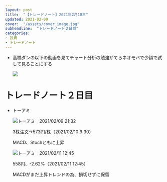 ```yaml
---
layout: post
title:  "【トレードノート】2021年2月10日"
updated: 2021-02-09
cover:  "/assets/cover_image.jpg"
subheadline:  "トレードノート２日目"
categories: 
- 投資
- トレードノート
---
```


* 高橋ダンの以下の動画を見てチャート分析の勉強がてらネオモバで少額で試して見ることにする

    [![](https://img.youtube.com/vi/VJu8uJPC54o/0.jpg)](https://youtu.be/VJu8uJPC54o "MACDの使い方")

# トレードノート２日目

* トーアミ

    ![](https://www.tradingview.com/x/AE5gT6M1/ "トーアミ　2021/02/09 21:32")

    3株注文→573円/株（2021/02/10 9:30）

    MACD、Stochともに上昇

    ![](https://www.tradingview.com/x/o2F43YtO/ "トーアミ　2021/02/11 12:45")

    558円、-2.62%（2021/02/11 12:45）

    MACDがまだ上昇トレンドの為、損切せずに保留
